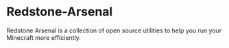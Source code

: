 Redstone-Arsenal
================

Redstone Arsenal is a collection of open source utilities to help you run your Minecraft more efficiently.
